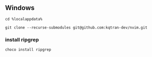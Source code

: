## Windows

`cd %localappdata%`

`git clone --recurse-submodules git@github.com:kqtran-dev/nvim.git`

### install ripgrep
`choco install ripgrep`
